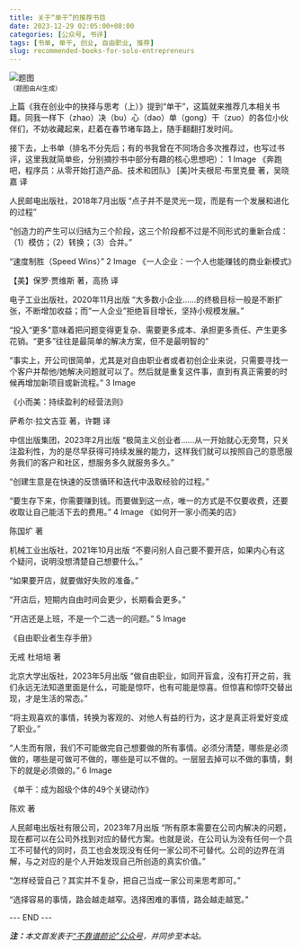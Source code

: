 ```yaml
---
title: 关于“单干”的推荐书目
date: 2023-12-29 02:05:00+08:00
categories: [公众号, 书评]
tags: [书单, 单干, 创业, 自由职业, 推荐]
slug: recommended-books-for-solo-entrepreneurs
---
```


<div class="p-3 text-center">
  <img class="img-fluid" src="/uploads/2023/1229/01.png" alt="题图" style="max-width:640px">
  <div><small>（题图由AI生成）</small></div>
</div>

上篇《我在创业中的抉择与思考（上）》提到“单干”，这篇就来推荐几本相关书籍。同我一样下（zhao）决（bu）心（dao）单（gong）干（zuo）的各位小伙伴们，不妨收藏起来，赶着在春节堵车路上，随手翻翻打发时间。

接下去，上书单（排名不分先后；有的书我曾在不同场合多次推荐过，也写过书评，这里我就简单些，分别摘抄书中部分有趣的核心思想吧）：
1
Image
《奔跑吧，程序员：从零开始打造产品、技术和团队》
[美]叶夫根尼·布里克曼 著，吴晓嘉 译

人民邮电出版社，2018年7月出版
“点子并不是灵光一现，而是有一个发展和进化的过程”

“创造力的产生可以归结为三个阶段，这三个阶段都不过是不同形式的重新合成：（1）模仿；（2）转换；（3）合并。”

“速度制胜（Speed Wins）”
2
Image
《一人企业：一个人也能赚钱的商业新模式》

【美】保罗·贾维斯 著，高扬 译

电子工业出版社，2020年11月出版
“大多数小企业……的终极目标一般是不断扩张，不断增加收益；而“一人企业”拒绝盲目增长，坚持小规模发展。”

“投入“更多”意味着把问题变得更复杂、需要更多成本、承担更多责任、产生更多花销。“更多”往往是最简单的解决方案，但不是最明智的”

“事实上，开公司很简单，尤其是对自由职业者或者初创企业来说，只需要寻找一个客户并帮他/她解决问题就可以了。然后就是重复这件事，直到有真正需要的时候再增加新项目或新流程。”
3
Image

《小而美：持续盈利的经营法则》

萨希尔·拉文吉亚 著，许翾 译

中信出版集团，2023年2月出版
“极简主义创业者……从一开始就心无旁骛，只关注盈利性，为的是尽早获得可持续发展的能力，这样我们就可以按照自己的意愿服务我们的客户和社区，想服务多久就服务多久。”

“创建生意是在快速的反馈循环和迭代中汲取经验的过程。”

“要生存下来，你需要赚到钱。而要做到这一点，唯一的方式是不仅要收费，还要收取让自己能活下去的费用。”
4
Image
《如何开一家小而美的店》

陈国圹 著

机械工业出版社，2021年10月出版
“不要问别人自己要不要开店，如果内心有这个疑问，说明没想清楚自己想要什么。”

“如果要开店，就要做好失败的准备。”

“开店后，短期内自由时间会更少，长期看会更多。”

“开店还是上班，不是一个二选一的问题。”
5
Image

《自由职业者生存手册》

无戒 杜培培 著

北京大学出版社，2023年5月出版
“做自由职业，如同开盲盒，没有打开之前，我们永远无法知道里面是什么，可能是惊吓，也有可能是惊喜。但惊喜和惊吓交替出现，才是生活的常态。”

“将主观喜欢的事情，转换为客观的、对他人有益的行为，这才是真正将爱好变成了职业。”

“人生而有限，我们不可能做完自己想要做的所有事情。必须分清楚，哪些是必须做的，哪些是可做可不做的，哪些是可以不做的。一层层去掉可以不做的事情，剩下的就是必须做的。”
6
Image

《单干：成为超级个体的49个关键动作》

陈欢 著

人民邮电出版社有限公司，2023年7月出版
“所有原本需要在公司内解决的问题，现在都可以在公司外找到对应的替代方案。也就是说，在公司认为没有任何一个员工不可替代的同时，员工也会发现没有任何一家公司不可替代。公司的边界在消解，与之对应的是个人开始发现自己所创造的真实价值。”

“怎样经营自己？其实并不复杂，把自己当成一家公司来思考即可。”

“选择容易的事情，路会越走越窄。选择困难的事情，路会越走越宽。”

<div class="p-5 text-center">--- END ---</div>

<i><b>注：</b>本文首发表于[“不靠谱颜论”公众号](https://mp.weixin.qq.com/s/exGi18F4aAKN-WQQjN5Bnw)，并同步至本站。</i>
